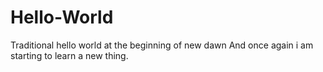 # Hello-World
Traditional hello world at the beginning of new dawn
And once again i am starting to learn a new thing.
